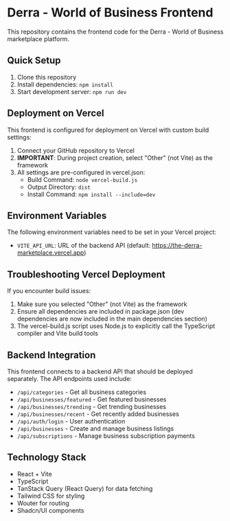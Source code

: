 # Derra - World of Business Frontend

This repository contains the frontend code for the Derra - World of Business marketplace platform.

## Quick Setup

1. Clone this repository
2. Install dependencies: `npm install`
3. Start development server: `npm run dev`

## Deployment on Vercel

This frontend is configured for deployment on Vercel with custom build settings:

1. Connect your GitHub repository to Vercel
2. **IMPORTANT**: During project creation, select "Other" (not Vite) as the framework
3. All settings are pre-configured in vercel.json:
   - Build Command: `node vercel-build.js`
   - Output Directory: `dist`
   - Install Command: `npm install --include=dev`

## Environment Variables

The following environment variables need to be set in your Vercel project:

- `VITE_API_URL`: URL of the backend API (default: https://the-derra-marketplace.vercel.app)

## Troubleshooting Vercel Deployment

If you encounter build issues:

1. Make sure you selected "Other" (not Vite) as the framework
2. Ensure all dependencies are included in package.json (dev dependencies are now included in the main dependencies section)
3. The vercel-build.js script uses Node.js to explicitly call the TypeScript compiler and Vite build tools

## Backend Integration

This frontend connects to a backend API that should be deployed separately. The API endpoints used include:

- `/api/categories` - Get all business categories
- `/api/businesses/featured` - Get featured businesses
- `/api/businesses/trending` - Get trending businesses
- `/api/businesses/recent` - Get recently added businesses
- `/api/auth/login` - User authentication
- `/api/businesses` - Create and manage business listings
- `/api/subscriptions` - Manage business subscription payments

## Technology Stack

- React + Vite
- TypeScript
- TanStack Query (React Query) for data fetching
- Tailwind CSS for styling
- Wouter for routing
- Shadcn/UI components